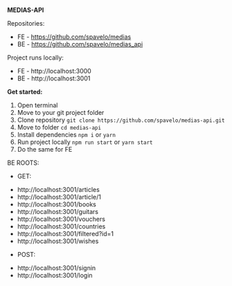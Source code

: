 **MEDIAS-API**

Repositories:
- FE - https://github.com/spavelo/medias
- BE - https://github.com/spavelo/medias_api

Project runs locally:
- FE - http://localhost:3000
- BE - http://localhost:3001

**Get started:**

1. Open terminal
2. Move to your git project folder
3. Clone repository ```git clone https://github.com/spavelo/medias-api.git```
4. Move to folder ```cd medias-api```
5. Install dependencies ```npm i``` or ```yarn```
6. Run project locally ```npm run start``` or ```yarn start```
7. Do the same for FE


BE ROOTS:
* GET:
- http://localhost:3001/articles
- http://localhost:3001/article/1
- http://localhost:3001/books
- http://localhost:3001/guitars
- http://localhost:3001/vouchers
- http://localhost:3001/countries
- http://localhost:3001/filtered?id=1
- http://localhost:3001/wishes

* POST:
- http://localhost:3001/signin
- http://localhost:3001/login